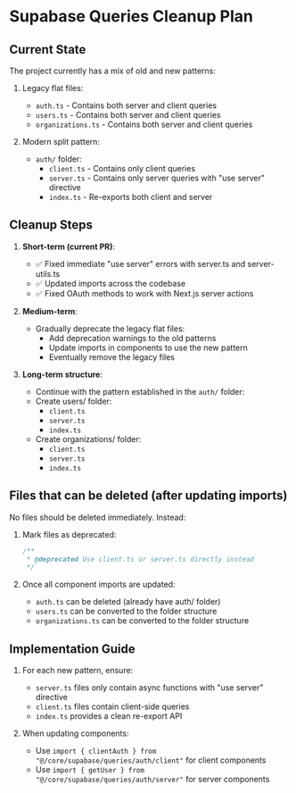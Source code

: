 # Supabase Queries Cleanup Plan

## Current State

The project currently has a mix of old and new patterns:

1. Legacy flat files:
   - `auth.ts` - Contains both server and client queries
   - `users.ts` - Contains both server and client queries
   - `organizations.ts` - Contains both server and client queries

2. Modern split pattern:
   - `auth/` folder:
     - `client.ts` - Contains only client queries
     - `server.ts` - Contains only server queries with "use server" directive
     - `index.ts` - Re-exports both client and server

## Cleanup Steps

1. **Short-term (current PR)**:
   - ✅ Fixed immediate "use server" errors with server.ts and server-utils.ts
   - ✅ Updated imports across the codebase
   - ✅ Fixed OAuth methods to work with Next.js server actions

2. **Medium-term**:
   - Gradually deprecate the legacy flat files:
     - Add deprecation warnings to the old patterns
     - Update imports in components to use the new pattern
     - Eventually remove the legacy files

3. **Long-term structure**:
   - Continue with the pattern established in the `auth/` folder:
   - Create users/ folder:
     - `client.ts`
     - `server.ts`
     - `index.ts`
   - Create organizations/ folder:
     - `client.ts`
     - `server.ts`
     - `index.ts`

## Files that can be deleted (after updating imports)

No files should be deleted immediately. Instead:

1. Mark files as deprecated:
   ```typescript
   /**
    * @deprecated Use client.ts or server.ts directly instead
    */
   ```

2. Once all component imports are updated:
   - `auth.ts` can be deleted (already have auth/ folder)
   - `users.ts` can be converted to the folder structure
   - `organizations.ts` can be converted to the folder structure

## Implementation Guide

1. For each new pattern, ensure:
   - `server.ts` files only contain async functions with "use server" directive
   - `client.ts` files contain client-side queries
   - `index.ts` provides a clean re-export API

2. When updating components:
   - Use `import { clientAuth } from "@/core/supabase/queries/auth/client"` for client components
   - Use `import { getUser } from "@/core/supabase/queries/auth/server"` for server components
